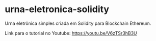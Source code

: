 # urna-eletronica-solidity
Urna eletrônica simples criada em Solidity para Blockchain Ethereum.

Link para o tutorial no Youtube: https://youtu.be/V6zTSr3hB3U
